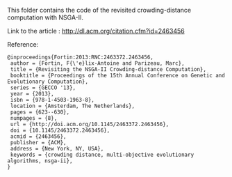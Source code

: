 This folder contains the code of the revisited
crowding-distance computation with NSGA-II.

Link to the article : http://dl.acm.org/citation.cfm?id=2463456

Reference:

    @inproceedings{Fortin:2013:RNC:2463372.2463456,
     author = {Fortin, F{\'e}lix-Antoine and Parizeau, Marc},
     title = {Revisiting the NSGA-II Crowding-distance Computation},
     booktitle = {Proceedings of the 15th Annual Conference on Genetic and Evolutionary Computation},
     series = {GECCO '13},
     year = {2013},
     isbn = {978-1-4503-1963-8},
     location = {Amsterdam, The Netherlands},
     pages = {623--630},
     numpages = {8},
     url = {http://doi.acm.org/10.1145/2463372.2463456},
     doi = {10.1145/2463372.2463456},
     acmid = {2463456},
     publisher = {ACM},
     address = {New York, NY, USA},
     keywords = {crowding distance, multi-objective evolutionary algorithms, nsga-ii},
    }
